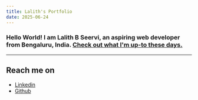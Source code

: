 ```yaml
---
title: Lalith's Portfolio
date: 2025-06-24
---
```


### Hello World! I am Lalith B Seervi, an aspiring web developer from Bengaluru, India. [Check out what I'm up-to these days.](../now.md)

---

## Reach me on

- [Linkedin](https://linkedin.com/in/lalithbseervi)
- [Github](https://github.com/lalithbseervi)
